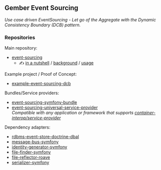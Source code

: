 ## Gember Event Sourcing

_Use case driven EventSourcing - Let go of the Aggregate with the Dynamic Consistency Boundary (DCB) pattern._

### Repositories

Main repository:
- [event-sourcing](https://github.com/GemberPHP/event-sourcing)
  - ✍️ [in a nutshell](https://github.com/GemberPHP/event-sourcing?tab=readme-ov-file#in-a-nutshell) / [background](https://github.com/GemberPHP/event-sourcing/blob/main/docs/background.md) / [usage](https://github.com/GemberPHP/event-sourcing/blob/main/docs/usage.md)

Example project / Proof of Concept:
- [example-event-sourcing-dcb](https://github.com/GemberPHP/example-event-sourcing-dcb)

Bundles/Service providers:
- [event-sourcing-symfony-bundle](https://github.com/GemberPHP/event-sourcing-symfony-bundle)
- [event-sourcing-universal-service-provider](https://github.com/GemberPHP/event-sourcing-universal-service-provider)<br>
  _Compatible with any application or framework that supports [container-interop/service-provider](https://github.com/container-interop/service-provider)_

Dependency adapters:
- [rdbms-event-store-doctrine-dbal](https://github.com/GemberPHP/rdbms-event-store-doctrine-dbal)
- [message-bus-symfony](https://github.com/GemberPHP/message-bus-symfony)
- [identity-generator-symfony](https://github.com/GemberPHP/identity-generator-symfony)
- [file-finder-symfony](https://github.com/GemberPHP/file-finder-symfony)
- [file-reflector-roave](https://github.com/GemberPHP/file-reflector-roave)
- [serializer-symfony](https://github.com/GemberPHP/serializer-symfony)
